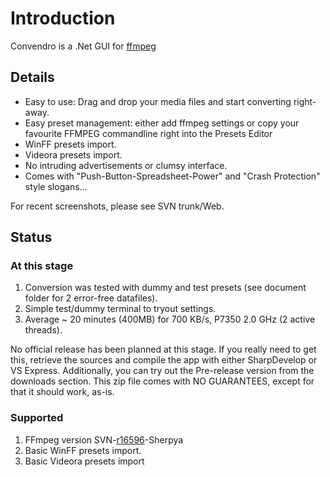 # Introduction #

Convendro is a .Net GUI for [ffmpeg](ffmpeg.md)


## Details ##

  * Easy to use: Drag and drop your media files and start converting right-away.
  * Easy preset management: either add ffmpeg settings or copy your favourite FFMPEG commandline right into the Presets Editor
  * WinFF presets import.
  * Videora presets import.
  * No intruding advertisements or clumsy interface.
  * Comes with "Push-Button-Spreadsheet-Power" and "Crash Protection" style slogans...

For recent screenshots, please see SVN trunk/Web.

## Status ##

### At this stage ###
  1. Conversion was tested with dummy and test presets (see document folder for 2 error-free datafiles).
  1. Simple test/dummy terminal to tryout settings.
  1. Average ~ 20 minutes (400MB) for 700 KB/s, P7350 2.0 GHz (2 active threads).

No official release has been planned at this stage. If you really need to get this, retrieve the sources and compile the app with either SharpDevelop or VS Express. Additionally, you can try out the Pre-release version from the downloads section. This zip file comes with NO GUARANTEES, except for that it should work, as-is.

### Supported ###
  1. FFmpeg version SVN-[r16596](https://code.google.com/p/convendro/source/detail?r=16596)-Sherpya
  1. Basic WinFF presets import.
  1. Basic Videora presets import